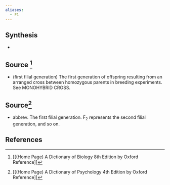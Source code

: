 ```yaml
---
aliases:
  - F1
---
```

## Synthesis
- 
## Source [^1]
- (first filial generation) The first generation of offspring resulting from an arranged cross between homozygous parents in breeding experiments. See MONOHYBRID CROSS.
## Source[^2]
- abbrev. The first filial generation. $\mathrm{F}_{2}$ represents the second filial generation, and so on.
## References

[^1]: [[(Home Page) A Dictionary of Biology 8th Edition by Oxford Reference]]
[^2]: [[(Home Page) A Dictionary of Psychology 4th Edition by Oxford Reference]]